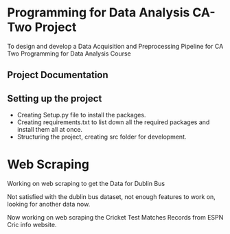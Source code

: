 # Programming for Data Analysis CA-Two Project

 To design and develop a Data Acquisition and Preprocessing Pipeline for CA Two Programming for Data Analysis Course

## Project Documentation

## Setting up the project

- Creating Setup.py file to install the packages.
- Creating requirements.txt to list down all the required packages and install them all at once.
- Structuring the project, creating src folder for development.

# Web Scraping
Working on web scraping to get the Data for Dublin Bus

Not satisfied with the dublin bus dataset, not enough features to work on, looking for another data now.

Now working on web scraping the Cricket Test Matches Records from ESPN Cric info website.